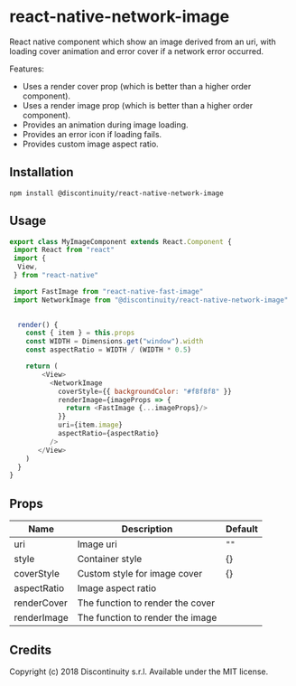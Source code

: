 # react-native-network-image

React native component which show an image derived from an uri, with loading cover animation and error cover if a network error occurred.



Features:

* Uses a render cover prop (which is better than a higher order component).
* Uses a render image prop (which is better than a higher order component).
* Provides an animation during image loading.
* Provides an error icon if loading fails.
* Provides custom image aspect ratio.



## Installation

```
npm install @discontinuity/react-native-network-image
```

## Usage

```js
export class MyImageComponent extends React.Component {
 import React from "react"
 import {
  View,
 } from "react-native"

 import FastImage from "react-native-fast-image"
 import NetworkImage from "@discontinuity/react-native-network-image"
  

  render() {
    const { item } = this.props
    const WIDTH = Dimensions.get("window").width
    const aspectRatio = WIDTH / (WIDTH * 0.5)

    return (
        <View>
          <NetworkImage
            coverStyle={{ backgroundColor: "#f8f8f8" }}
            renderImage={imageProps => {
              return <FastImage {...imageProps}/>
            }}
            uri={item.image}
            aspectRatio={aspectRatio}
          />
       </View>
    )
  }
}
```

## Props

| Name        | Description                      | Default |
| ----------- | -------------------------------- | ------- |
| uri         | Image uri                        | `""`    |
| style       | Container style                  | {}      |
| coverStyle  | Custom style for image cover     | {}      |
| aspectRatio | Image aspect ratio               |         |
| renderCover | The function to render the cover |         |
| renderImage | The function to render the image |         |

## Credits

Copyright (c) 2018 Discontinuity s.r.l.
Available under the MIT license.

